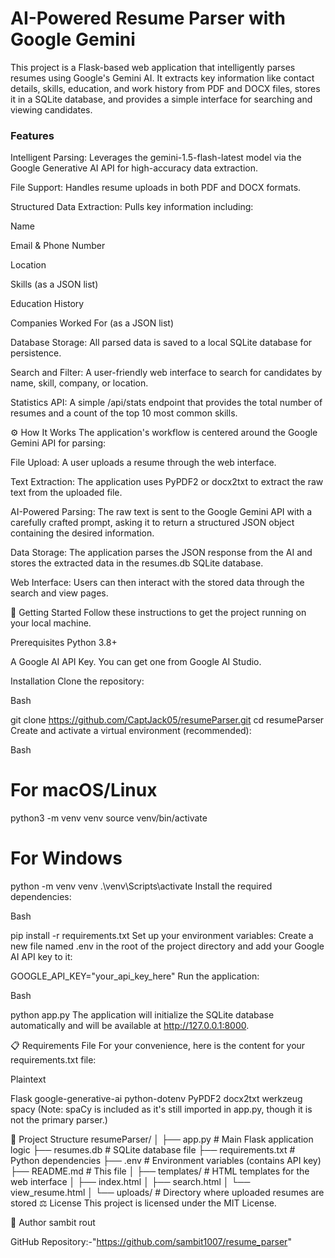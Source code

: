 # AI-Powered Resume Parser with Google Gemini
This project is a Flask-based web application that intelligently parses resumes using Google's Gemini AI. It extracts key information like contact details, skills, education, and work history from PDF and DOCX files, stores it in a SQLite database, and provides a simple interface for searching and viewing candidates.

### Features
Intelligent Parsing: Leverages the gemini-1.5-flash-latest model via the Google Generative AI API for high-accuracy data extraction.

File Support: Handles resume uploads in both PDF and DOCX formats.

Structured Data Extraction: Pulls key information including:

Name

Email & Phone Number

Location

Skills (as a JSON list)

Education History

Companies Worked For (as a JSON list)

Database Storage: All parsed data is saved to a local SQLite database for persistence.

Search and Filter: A user-friendly web interface to search for candidates by name, skill, company, or location.

Statistics API: A simple /api/stats endpoint that provides the total number of resumes and a count of the top 10 most common skills.

⚙️ How It Works
The application's workflow is centered around the Google Gemini API for parsing:

File Upload: A user uploads a resume through the web interface.

Text Extraction: The application uses PyPDF2 or docx2txt to extract the raw text from the uploaded file.

AI-Powered Parsing: The raw text is sent to the Google Gemini API with a carefully crafted prompt, asking it to return a structured JSON object containing the desired information.

Data Storage: The application parses the JSON response from the AI and stores the extracted data in the resumes.db SQLite database.

Web Interface: Users can then interact with the stored data through the search and view pages.

🚀 Getting Started
Follow these instructions to get the project running on your local machine.

Prerequisites
Python 3.8+

A Google AI API Key. You can get one from Google AI Studio.

Installation
Clone the repository:

Bash

git clone https://github.com/CaptJack05/resumeParser.git
cd resumeParser
Create and activate a virtual environment (recommended):

Bash

# For macOS/Linux
python3 -m venv venv
source venv/bin/activate

# For Windows
python -m venv venv
.\venv\Scripts\activate
Install the required dependencies:

Bash

pip install -r requirements.txt
Set up your environment variables:
Create a new file named .env in the root of the project directory and add your Google AI API key to it:

GOOGLE_API_KEY="your_api_key_here"
Run the application:

Bash

python app.py
The application will initialize the SQLite database automatically and will be available at http://127.0.0.1:8000.

📋 Requirements File
For your convenience, here is the content for your requirements.txt file:

Plaintext

Flask
google-generative-ai
python-dotenv
PyPDF2
docx2txt
werkzeug
spacy
(Note: spaCy is included as it's still imported in app.py, though it is not the primary parser.)

📂 Project Structure
resumeParser/
│
├── app.py                # Main Flask application logic
├── resumes.db            # SQLite database file
├── requirements.txt      # Python dependencies
├── .env                  # Environment variables (contains API key)
├── README.md             # This file
│
├── templates/            # HTML templates for the web interface
│   ├── index.html
│   ├── search.html
│   └── view_resume.html
│
└── uploads/              # Directory where uploaded resumes are stored
⚖️ License
This project is licensed under the MIT License.

👤 Author
sambit rout

GitHub Repository:-"https://github.com/sambit1007/resume_parser"
